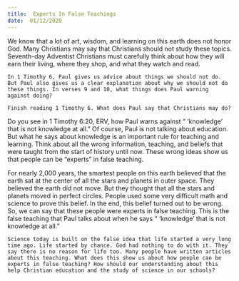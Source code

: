 ```yaml
---
title:  Experts In False Teachings 
date:  01/12/2020
---
```


We know that a lot of art, wisdom, and learning on this earth does not honor God. Many Christians may say that Christians should not study these topics. Seventh-day Adventist Christians must carefully think about how they will earn their living, where they shop, and what they watch and read.

`In 1 Timothy 6, Paul gives us advice about things we should not do. But Paul also gives us a clear explanation about why we should not do these things. In verses 9 and 10, what things does Paul warning against doing?`

`Finish reading 1 Timothy 6. What does Paul say that Christians may do?`

Do you see in 1 Timothy 6:20, ERV, how Paul warns against “ ‘knowledge’ that is not knowledge at all.” Of course, Paul is not talking about education. But what he says about knowledge is an important rule for teaching and learning. Think about all the wrong information, teaching, and beliefs that were taught from the start of history until now. These wrong ideas show us that people can be “experts” in false teaching.

For nearly 2,000 years, the smartest people on this earth believed that the earth sat at the center of all the stars and planets in outer space. They believed the earth did not move. But they thought that all the stars and planets moved in perfect circles. People used some very difficult math and science to prove this belief. In the end, this belief turned out to be wrong. So, we can say that these people were experts in false teaching. This is the false teaching that Paul talks about when he says “ ‘knowledge’ that is not knowledge at all.”

`Science today is built on the false idea that life started a very long time ago. Life started by chance. God had nothing to do with it. They say there is no reason for life too. Many people have written articles about this teaching. What does this show us about how people can be experts in false teaching? How should our understanding about this help Christian education and the study of science in our schools?`